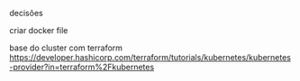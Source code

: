 decisões

criar docker file

base do cluster com terraform
https://developer.hashicorp.com/terraform/tutorials/kubernetes/kubernetes-provider?in=terraform%2Fkubernetes
